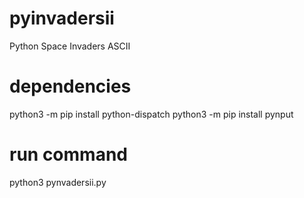 # pyinvadersii
Python Space Invaders ASCII

# dependencies
python3 -m pip install python-dispatch
python3 -m pip install pynput

# run command
python3 pynvadersii.py
